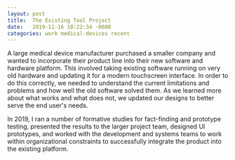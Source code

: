 ```yaml
---
layout: post
title:	The Existing Tool Project
date:   2019-11-16 10:22:34 -0600
categories: work medical-devices recent
---
```


A large medical device manufacturer purchased a smaller company and wanted to incorporate their product line into their new software and hardware platform. This involved taking existing software running on very old hardware and updating it for a modern touchscreen interface. In order to do this correctly, we needed to understand the current limitations and problems and how well the old software solved them. As we learned more about what works and what does not, we updated our designs to better serve the end user's needs.

In 2019, I ran a number of formative studies for fact-finding and prototype testing, presented the results to the larger project team, designed UI prototypes, and worked with the development and systems teams to work within organizational constraints to successfully integrate the product into the existing platform.